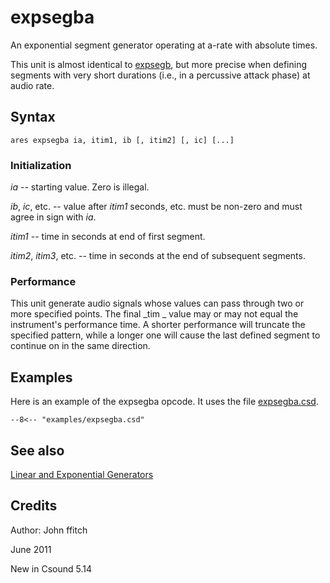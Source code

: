 <!--
id:expsegba
category:Signal Generators:Linear and Exponential Generators
-->
# expsegba
An exponential segment generator operating at a-rate with absolute times.

This unit is almost identical to [expsegb](../../opcodes/expsegb), but more precise when defining segments with very short durations (i.e., in a percussive attack phase) at audio rate.

## Syntax
``` csound-orc
ares expsegba ia, itim1, ib [, itim2] [, ic] [...]
```

### Initialization

_ia_ -- starting value. Zero is illegal.

_ib_, _ic_, etc. -- value after _itim1_ seconds, etc. must be non-zero and must agree in sign with _ia_.

_itim1_ -- time in seconds at end of first segment.

_itim2_, _itim3_, etc. --
time in seconds at the end of subsequent segments.

### Performance

This unit generate audio signals whose values can pass through two or more specified points. The final _tim _ value may or may not equal the instrument's performance time. A shorter performance will truncate the specified pattern, while a longer one will cause the last defined segment to continue on in the same direction.

## Examples

Here is an example of the expsegba opcode. It uses the file [expsegba.csd](../../examples/expsegba.csd).

``` csound-orc title="Example of the expsegba opcode." linenums="1"
--8<-- "examples/expsegba.csd"
```

## See also

[Linear and Exponential Generators](../../siggen/lineexp)

## Credits

Author: John ffitch

June 2011

New in Csound 5.14

